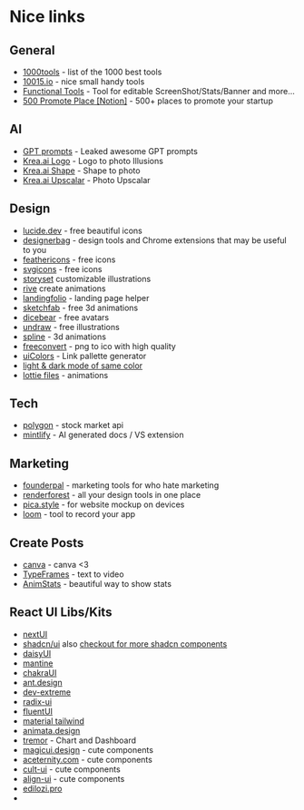 # Nice links

## General
- [1000tools](https://1000.tools) - list of the 1000 best tools
- [10015.io](https://10015.io) - nice small handy tools
- [Functional Tools](https://functional.tools/) - Tool for editable ScreenShot/Stats/Banner and more...
- [500 Promote Place [Notion]](https://fringe-rotate-0b1.notion.site/500-places-to-promote-your-startup-ff3b013f710d4d37b9ba65fd9d1313f8) - 500+ places to promote your startup

## AI
- [GPT prompts](https://github.com/linexjlin/GPTs) - Leaked awesome GPT prompts
- [Krea.ai Logo](https://www.krea.ai/apps/image/logos) - Logo to photo Illusions
- [Krea.ai Shape](https://www.krea.ai/apps/image/realtime) - Shape to photo
- [Krea.ai Upscalar](https://www.krea.ai/apps/image/enhancer) - Photo Upscalar

## Design
- [lucide.dev](https://lucide.dev/icons/) - free beautiful icons
- [designerbag](https://bento.me/designerbag) - design tools and Chrome extensions that may be useful to you
- [feathericons](https://feathericons.com/) - free icons
- [svgicons](http://svgicons.sparkk.fr/) - free icons
- [storyset](https://storyset.com/) customizable illustrations 
- [rive](https://rive.app/) create animations
- [landingfolio](https://www.landingfolio.com/) - landing page helper
- [sketchfab](https://sketchfab.com/tags/free) - free 3d animations
- [dicebear](https://www.dicebear.com/) - free avatars
- [undraw](https://undraw.co/illustrations) - free illustrations
- [spline](https://spline.design/) - 3d animations
- [freeconvert](https://www.freeconvert.com/png-to-ico) - png to ico with high quality
- [uiColors](https://uicolors.app/create) - Link pallette generator
- [light & dark mode of same color](https://codepen.io/luispadarotto/full/qBQjoOK)
- [lottie files](https://lottiefiles.com/) - animations


## Tech
- [polygon](https://polygon.io/) - stock market api
- [mintlify](https://mintlify.com/) - AI generated docs / VS extension


## Marketing
- [founderpal](https://founderpal.ai/) - marketing tools for who hate marketing
- [renderforest](https://www.renderforest.com/) - all your design tools in one place
- [pica.style](https://pika.style/templates/macbook-mockup-template)  - for website mockup on devices
- [loom](https://www.loom.com) - tool to record your app


## Create Posts
- [canva](https://www.canva.com/) - canva <3
- [TypeFrames](https://www.typeframes.com) - text to video
- [AnimStats](https://www.animstats.com/) - beautiful way to show stats

## React UI Libs/Kits
- [nextUI](https://nextui.org/docs/components)
- [shadcn/ui](https://ui.shadcn.com/) also [checkout for more shadcn components](https://github.com/birobirobiro/awesome-shadcn-ui) 
- [daisyUI](https://daisyui.com/components/)
- [mantine](https://mantine.dev/)
- [chakraUI](https://v2.chakra-ui.com/docs/components)
- [ant.design](https://ant.design/)
- [dev-extreme](https://js.devexpress.com/React/Demos/WidgetsGallery/)
- [radix-ui](https://www.radix-ui.com)
- [fluentUI](https://react.fluentui.dev/)
- [material tailwind](https://www.material-tailwind.com/docs/react/installation)
- [animata.design](https://animata.design)
- [tremor](https://tremor.so) - Chart and Dashboard
- [magicui.design](https://magicui.design) - cute components
- [aceternity.com](https://ui.aceternity.com) - cute components
- [cult-ui](https://www.cult-ui.com) - cute components
- [align-ui](https://www.alignui.com/) - cute components
- [edilozi.pro](https://www.edilozi.pro)
- 
